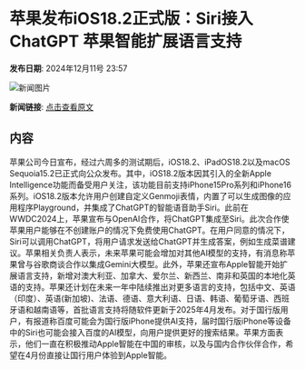 # 苹果发布iOS18.2正式版：Siri接入ChatGPT 苹果智能扩展语言支持

**发布日期**: 2024年12月11号 23:57

![新闻图片](https://pic.chinaz.com/picmap/202409100915233343_2.jpg)

**新闻链接**: [点击查看原文](https://www.aibase.com/zh/news/13878)

## 内容

苹果公司今日宣布，经过六周多的测试期后，iOS18.2、iPadOS18.2以及macOS Sequoia15.2已正式向公众发布。其中，iOS18.2版本因其引入的全新Apple Intelligence功能而备受用户关注，该功能目前支持iPhone15Pro系列和iPhone16系列。iOS18.2版本允许用户创建自定义Genmoji表情，内置了可以生成图像的应用程序Playground，并集成了ChatGPT的智能语音助手Siri。此前在WWDC2024上，苹果宣布与OpenAI合作，将ChatGPT集成至Siri。此次合作使苹果用户能够在不创建账户的情况下免费使用ChatGPT。在用户同意的情况下，Siri可以调用ChatGPT，将用户请求发送给ChatGPT并生成答案，例如生成菜谱建议。苹果相关负责人表示，未来苹果可能会增加对其他AI模型的支持，有消息称苹果曾与谷歌商谈合作以集成Gemini大模型。此外，苹果还宣布Apple智能开始扩展语言支持，新增对澳大利亚、加拿大、爱尔兰、新西兰、南非和英国的本地化英语的支持。苹果还计划在未来一年中陆续推出对更多语言的支持，包括中文、英语（印度）、英语(新加坡)、法语、德语、意大利语、日语、韩语、葡萄牙语、西班牙语和越南语等，首批语言支持将随软件更新于2025年4月发布。对于国行版用户，有报道称百度可能会为国行版iPhone提供AI支持，届时国行版iPhone等设备中的Siri也可能会接入百度的AI模型，向用户提供更好的搜索结果。苹果方面表示，他们一直在积极推动Apple智能在中国的审核，以及与国内合作伙伴合作，希望在4月份直接让国行用户体验到Apple智能。
